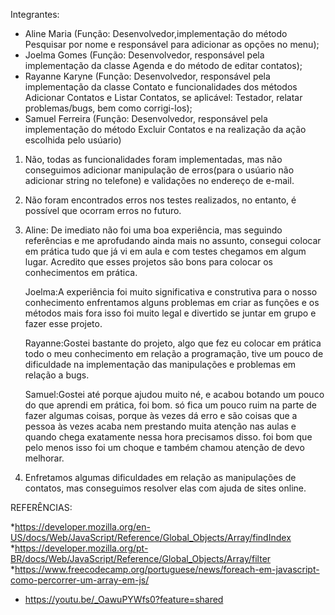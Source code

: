 Integrantes:

* Aline Maria (Função: Desenvolvedor,implementação do método Pesquisar por nome e responsável para adicionar as opções no menu);
* Joelma Gomes (Função: Desenvolvedor, responsável pela implementação da classe Agenda e do método de editar contatos);
* Rayanne Karyne (Função: Desenvolvedor, responsável pela implementação da classe Contato e funcionalidades dos métodos Adicionar Contatos e Listar Contatos, se aplicável: Testador, relatar problemas/bugs, bem como corrigi-los);
* Samuel Ferreira (Função: Desenvolvedor, responsável pela implementação do método Excluir Contatos e na realização da ação escolhida pelo usúario)

1. Não, todas as funcionalidades foram implementadas, 
mas não conseguimos adicionar manipulação de erros(para o usúario não adicionar string no telefone) e validações no endereço de e-mail.

2. Não foram encontrados erros nos testes realizados, no entanto, é possível que ocorram erros no futuro.
   
3. Aline: De imediato não foi uma boa experiência, mas seguindo referências e me aprofudando ainda mais no assunto, consegui colocar em prática tudo que já vi em aula e com testes chegamos em algum lugar. Acredito que esses projetos são bons para colocar os conhecimentos em prática.
   
   Joelma:A experiência foi muito significativa e construtiva para o nosso conhecimento enfrentamos alguns problemas em criar as funções e os métodos mais fora isso foi muito legal e divertido se juntar em grupo e fazer esse projeto.
   
   Rayanne:Gostei bastante do projeto, algo que fez eu colocar em prática todo o meu conhecimento em relação a programação, tive um pouco de dificuldade na implementação das manipulações e problemas em relação a bugs.
   
   Samuel:Gostei até porque ajudou muito né, e acabou botando um pouco do que aprendi em prática, foi bom. só fica um pouco ruim na parte de fazer algumas coisas, porque às vezes dá erro e são coisas que a pessoa às vezes acaba nem prestando muita atenção nas aulas e quando chega exatamente nessa hora precisamos disso. foi bom que pelo menos isso foi um choque e também chamou atenção de devo melhorar.
   
4. Enfretamos algumas dificuldades em relação as manipulações de contatos, mas conseguimos resolver elas com ajuda de sites online.


REFERÊNCIAS:

*https://developer.mozilla.org/en-US/docs/Web/JavaScript/Reference/Global_Objects/Array/findIndex
*https://developer.mozilla.org/pt-BR/docs/Web/JavaScript/Reference/Global_Objects/Array/filter
*https://www.freecodecamp.org/portuguese/news/foreach-em-javascript-como-percorrer-um-array-em-js/
* https://youtu.be/_OawuPYWfs0?feature=shared
